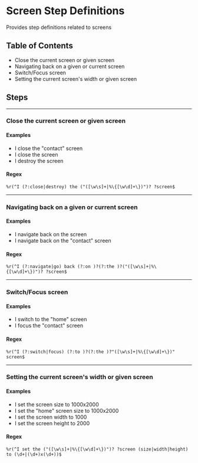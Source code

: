 # Screen Step Definitions

Provides step definitions related to screens



## Table of Contents

- Close the current screen or given screen
- Navigating back on a given or current screen
- Switch/Focus screen
- Setting the current screen's width or given screen

## Steps 

--- 

### Close the current screen or given screen

#### Examples

- I close the "contact" screen
- I close the screen
- I destroy the screen


#### Regex

```%r(^I (?:close|destroy) the ("([\w\s]+|%\{[\w\d]+\})")? ?screen$```


--- 

### Navigating back on a given or current screen

#### Examples

- I navigate back on the screen
- I navigate back on the "contact" screen


#### Regex

```%r(^I (?:navigate|go) back (?:on )?(?:the )?("([\w\s]+|%\{[\w\d]+\})")? ?screen$```


--- 

### Switch/Focus screen

#### Examples

- I switch to the "home" screen
- I focus the "contact" screen


#### Regex

```%r(^I (?:switch|focus) (?:to )?(?:the )?"([\w\s]+|%\{[\w\d]+\})" screen$```


--- 

### Setting the current screen's width or given screen

#### Examples

- I set the screen size to 1000x2000
- I set the "home" screen size to 1000x2000
- I set the screen width to 1000
- I set the screen height to 2000


#### Regex

```%r(^I set the ("([\w\s]+|%\{[\w\d]+\})")? ?screen (size|width|height) to (\d+|(\d+)x(\d+))$```


